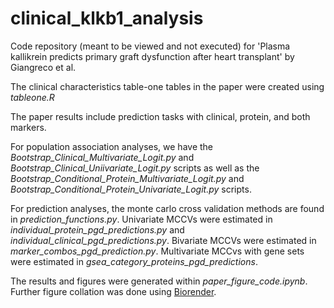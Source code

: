 # clinical\_klkb1\_analysis

Code repository (meant to be viewed and not executed) for 'Plasma kallikrein predicts primary graft dysfunction after heart transplant' by Giangreco et al.

The clinical characteristics table-one tables in the paper were created using *tableone.R* 

The paper results include prediction tasks with clinical, protein, and both markers. 

For population association analyses, we have the *Bootstrap\_Clinical\_Multivariate\_Logit.py* and *Bootstrap\_Clinical\_Uniivariate\_Logit.py* scripts as well as the *Bootstrap\_Conditional\_Protein\_Multivariate\_Logit.py* and *Bootstrap\_Conditional\_Protein\_Univariate\_Logit.py*
scripts. 

For prediction analyses, the monte carlo cross validation methods are found in *prediction\_functions.py*. Univariate MCCVs were estimated in *individual\_protein\_pgd\_predictions.py* and *individual\_clinical\_pgd\_predictions.py*. Bivariate MCCVs were estimated in *marker\_combos\_pgd\_prediction.py*. Multivariate MCCvs with gene sets were estimated in *gsea\_category\_proteins\_pgd\_predictions*. 

The results and figures were generated within *paper\_figure\_code.ipynb*. Further figure collation was done using [Biorender](https://biorender.com/).
